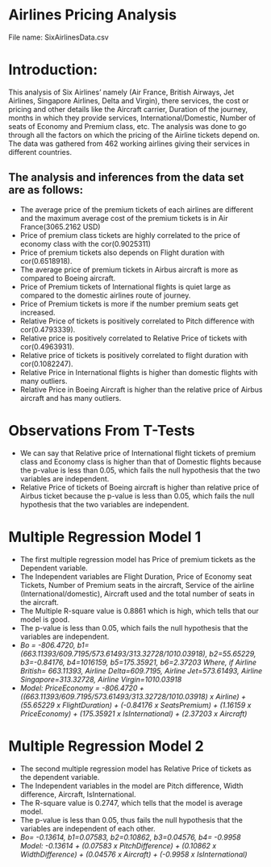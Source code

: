 # Airlines Pricing Analysis

File name: SixAirlinesData.csv

# Introduction: 
This analysis of Six Airlines’ namely (Air France, British Airways, Jet Airlines, Singapore Airlines, Delta and Virgin), there services, the cost or pricing and other details like the Aircraft carrier, Duration of the journey, months in which they provide services, International/Domestic, Number of seats of Economy and Premium class, etc. The analysis was done to go through all the factors on which the pricing of the Airline tickets depend on. The data was gathered from 462 working airlines giving their services in different countries.

## The analysis and inferences from the data set are as follows:
- The average price of the premium tickets of each airlines are different and the maximum average cost of the premium tickets is in Air France(3065.2162 USD)
- Price of premium class tickets are highly correlated to the price of economy class with the cor(0.9025311)
- Price of premium tickets also depends on Flight duration with cor(0.6518918).
- The average price of premium tickets in Airbus aircraft is more as compared to Boeing aircraft.
- Price of Premium tickets of International flights is quiet large as compared to the domestic airlines route of journey.
- Price of Premium tickets is more if the number premium seats get increased.
- Relative Price of tickets is positively correlated to Pitch difference with cor(0.4793339).
- Relative price is positively correlated to Relative Price of tickets with cor(0.4963931).
- Relative price of tickets is positively correlated to flight duration with cor(0.1082247).
- Relative Price in International flights is higher than domestic flights with many outliers.
- Relative Price in Boeing Aircraft is higher than the relative price of Airbus aircraft and has many outliers.

# Observations From T-Tests
- We can say that Relative price of International flight tickets of premium class and Economy class is higher than that of Domestic flights because the p-value is less than 0.05, which fails the null hypothesis that the two variables are independent.
- Relative Price of tickets of Boeing aircraft is higher than relative price of Airbus ticket because the p-value is less than 0.05, which fails the null hypothesis that the two variables are independent. 


# Multiple Regression Model 1
- The first multiple regression model has Price of premium tickets as the Dependent variable.
- The Independent variables are Flight Duration, Price of Economy seat Tickets, Number of Premium seats in the aircraft, Service of the airline (International/domestic), Aircraft used and the total number of seats in the aircraft.
- The Multiple R-square value is 0.8861 which is high, which tells that our model is good.
- The p-value is less than 0.05, which fails the null hypothesis that the variables are independent.
- *Bo = -806.4720, b1=(663.11393/609.7195/573.61493/313.32728/1010.03918), b2=55.65229, b3=-0.84176, b4=1016159, b5=175.35921, b6=2.37203 
Where, if Airline British= 663.11393, Airline Delta=609.7195, Airline Jet=573.61493, Airline Singapore=313.32728, Airline Virgin=1010.03918*
- *Model: PriceEconomy = -806.4720 + ((663.11393/609.7195/573.61493/313.32728/1010.03918) x Airline) + (55.65229 x FlightDuration) + (-0.84176 x SeatsPremium) + (1.16159 x PriceEconomy) + (175.35921 x IsInternational) + (2.37203 x Aircraft)*
 


# Multiple Regression Model 2
- The second multiple regression model has Relative Price of tickets as the dependent variable.
- The Independent variables in the model are Pitch difference, Width difference, Aircraft, IsInternational.
- The R-square value is 0.2747, which tells that the model is average model.
- The p-value is less than 0.05, thus fails the null hypothesis that the variables are independent of each other.
- *Bo= -0.13614, b1=0.07583, b2=0.10862, b3=0.04576, b4= -0.9958
Model: -0.13614 + (0.07583 x PitchDifference) + (0.10862 x WidthDifference) + (0.04576 x Aircraft) + (-0.9958 x IsInternational)*
      

   






